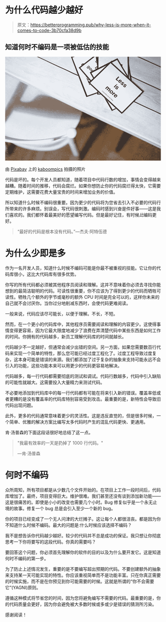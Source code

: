 # 为什么代码越少越好

> 原文：<https://betterprogramming.pub/why-less-is-more-when-it-comes-to-code-3b70cfa38d9b>

## 知道何时不编码是一项被低估的技能

![](img/39e361eaa107b3cf67fbd64cc5de4dad.png)

由 [Pixabay](https://pixabay.com/photos/less-is-more-quote-white-sentence-791109/) 上的 [kaboompics](https://pixabay.com/users/kaboompics-1013994/) 拍摄的照片

代码是坏的。每个开发人员都知道，随着项目中代码行数的增加，事情会变得越来越糟。随着时间的推移，代码会腐烂。如果你想防止你的代码腐烂得太快，它需要定期维护，这需要花费大量宝贵的时间来增加业务的价值。

所以知道什么时候不编码很重要。因为更少的代码将为您省去引入不必要的代码行所带来的许多麻烦。别误会，写代码很刺激。编码时感到兴奋是件好事——这是我们喜欢的。我们都怀着最美好的愿望编写代码。但是最好记住，有时候*比*编码更好。

> “最好的代码是根本没有代码。”—杰夫·阿特伍德

# 为什么少即是多

作为一名开发人员，知道什么时候不编码可能是你最不被重视的技能。它让你的代码库很小，这比大代码库有很多优势。

你写的所有代码都必须被其他程序员阅读和理解。这并不意味着你必须去寻找你能想到的最简洁聪明的代码。可读性很重要，你不应该为了得到更少的代码而牺牲可读性。牺牲几个额外的字节或毫秒的额外 CPU 时间是完全可以的，这样你未来的自己就不会讨厌你。当你过分地削减东西时，会使代码更难阅读。

一般来说，代码应该尽可能长，以便于理解。不长，不短。

然而，在一个更小的代码库中，其他程序员需要阅读和理解的内容更少。这使得事情变得更容易，因为它最大限度地减少了浪费在弄清楚代码中某些东西是如何工作的时间。你拥有的代码越多，新员工理解代码库的时间就越长。

代码越少不一定越好，但通常会减少出错的空间。另一方面，如果您需要数百行代码来实现一个简单的特性，那么您可能已经过度工程化了。过度工程导致过度复杂，这本身可能是错误的来源。我们都添加了过于复杂的抽象来支持可能永远不会引入的功能，这些功能本来可以用更少的代码更容易地解决。

代码越多，每一行代码都需要彻底的测试和调试。代码行数越多，代码中引入缺陷的可能性就越大。这需要投入大量精力来测试代码。

不必要地添加到代码库中的每一行代码都有可能在将来引入新的错误。覆盖率低或者更糟的是没有覆盖率的代码库特别容易受到攻击。最重要的是，新特性会导致旧代码出现问题。

此外，更多的代码通常意味着更少的灵活性。这是违反直觉的，但是很多时候，一个简单、优雅的解决方案比编写太多代码时产生的混乱代码更快、更通用。

肯·汤普森的下面这段话很好地总结了这一点。

> "我最有效率的一天是扔掉了 1000 行代码。"
> 
> —肯·汤普森

# 何时不编码

众所周知，所有项目都是从少数几个文件开始的。在项目上工作一段时间后，代码库增加了。最终，项目变得巨大。维护很难。我们甚至还没有谈到添加新功能——这是很痛苦的。即使是小小的改变也需要几个小时。Bug 修复似乎是一个永无止境的故事。修复一个 bug 总是会引入至少一个新的 bug。

你的项目已经变成了一个无人问津的大烂摊子。这让每个人都很沮丧。都是因为你不知道什么时候不编码。最大的问题是:什么时候应该选择不编码？

我不是想告诉你代码越少越好。较少的代码并不总是成功的保证。我只想让你彻底思考一下你将要写的这段代码。你真的需要吗？

要回答这个问题，你必须首先理解你的软件的目的以及为什么要开发它。这是知道何时不编码的第一步。

为了防止上述情况发生，重要的是不要编写超出预期的代码。不要创建额外的抽象来支持某一天可能实现的特性。你应该重视简单而不是功能丰富。只在你真正需要的时候实施，而不是在你预见到你可能需要的时候。这就是所谓的“你不会需要它”(YAGNI)原则。

遵循这种模式将节省您的时间，因为您将避免编写不需要的代码。最重要的是，你的代码质量会更好，因为你会避免被大多数时候或多或少是错误的猜测所污染。

感谢阅读！